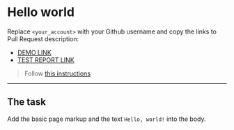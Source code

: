 # Hello world
Replace `<your_account>` with your Github username and copy the links to Pull Request description:
- [DEMO LINK](https://victor-buldenko.github.io/layout_hello-world/)
- [TEST REPORT LINK](https://victor-buldenko.github.io/layout_hello-world/report/html_report/)

> Follow [this instructions](https://mate-academy.github.io/layout_task-guideline/#how-to-solve-the-layout-tasks-on-github)
___

## The task 
Add the basic page markup and the text `Hello, world!` into the body.
